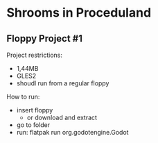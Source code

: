 # Shrooms in Proceduland
## Floppy Project #1

Project restrictions:
 - 1,44MB
 - GLES2
 - shoudl run from a regular floppy

How to run:
 - insert floppy
	- or download and extract
 - go to folder
 - run: flatpak run org.godotengine.Godot
